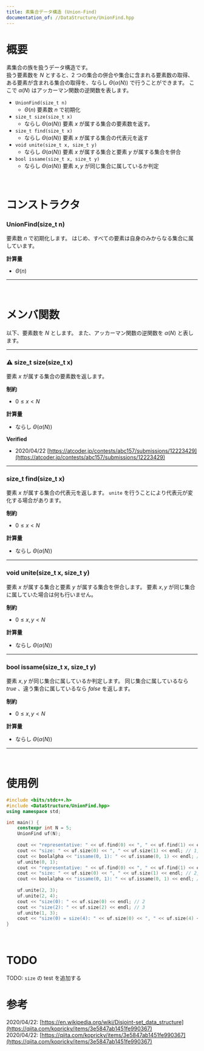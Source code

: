 ```yaml
---
title: 素集合データ構造 (Union-Find)
documentation_of: //DataStructure/UnionFind.hpp
---
```


# 概要

素集合の族を扱うデータ構造です。  
扱う要素数を $N$ とすると、2 つの集合の併合や集合に含まれる要素数の取得、ある要素が含まれる集合の取得を、ならし $\Theta(\alpha(N))$ で行うことができます。
ここで $\alpha(N)$ はアッカーマン関数の逆関数を表します。  

- `UnionFind(size_t n)`
	- $\Theta(n)$ 要素数 $n$ で初期化
- `size_t size(size_t x)`
	- ならし $\Theta(\alpha(N))$ 要素 $x$ が属する集合の要素数を返す。
- `size_t find(size_t x)`
	- ならし $\Theta(\alpha(N))$ 要素 $x$ が属する集合の代表元を返す
- `void unite(size_t x, size_t y)`
	- ならし $\Theta(\alpha(N))$ 要素 $x$ が属する集合と要素 $y$ が属する集合を併合
- `bool issame(size_t x, size_t y)`
	- ならし $\Theta(\alpha(N))$ 要素 $x, y$ が同じ集合に属しているか判定

<br>

# コンストラクタ

### UnionFind(size_t n)

要素数 $n$ で初期化します。
はじめ、すべての要素は自身のみからなる集合に属しています。  

**計算量**

- $\Theta(n)$

---

<br>

# メンバ関数

以下、要素数を $N$ とします。
また、アッカーマン関数の逆関数を $\alpha(N)$ と表します。  

---

### :warning: size_t size(size_t x)

要素 $x$ が属する集合の要素数を返します。  

**制約**

- $0 \leq x < N$

**計算量**

- ならし $\Theta(\alpha(N))$

**Verified**

- 2020/04/22 [https://atcoder.jp/contests/abc157/submissions/12223429](https://atcoder.jp/contests/abc157/submissions/12223429)

---

### size_t find(size_t x)

要素 $x$ が属する集合の代表元を返します。
`unite` を行うことにより代表元が変化する場合があります。  

**制約**

- $0 \leq x < N$

**計算量**

- ならし $\Theta(\alpha(N))$

---

### void unite(size_t x, size_t y)

要素 $x$ が属する集合と要素 $y$ が属する集合を併合します。
要素 $x, y$ が同じ集合に属していた場合は何も行いません。  

**制約**

- $0 \leq x, y < N$

**計算量**

- ならし $\Theta(\alpha(N))$

---

### bool issame(size_t x, size_t y)

要素 $x, y$ が同じ集合に属しているか判定します。
同じ集合に属しているなら $true$ 、違う集合に属しているなら $false$ を返します。  

**制約**

- $0 \leq x, y < N$

**計算量**

- ならし $\Theta(\alpha(N))$

---

<br>

# 使用例

```cpp
#include <bits/stdc++.h>
#include <DataStructure/UnionFind.hpp>
using namespace std;

int main() {
	constexpr int N = 5;
	UnionFind uf(N);
	
	cout << "representative: " << uf.find(0) << ", " << uf.find(1) << endl; // 0, 1
	cout << "size: " << uf.size(0) << ", " << uf.size(1) << endl; // 1, 1
	cout << boolalpha << "issame(0, 1): " << uf.issame(0, 1) << endl; // false
	uf.unite(0, 1);
	cout << "representative: " << uf.find(0) << ", " << uf.find(1) << endl; // 0 0 (or 1 1)
	cout << "size: " << uf.size(0) << ", " << uf.size(1) << endl; // 2, 2
	cout << boolalpha << "issame(0, 1): " << uf.issame(0, 1) << endl; // true
	
	uf.unite(2, 3);
	uf.unite(2, 4);
	cout << "size(0): " << uf.size(0) << endl; // 2
	cout << "size(2): " << uf.size(2) << endl; // 3
	uf.unite(1, 3);
	cout << "size(0) = size(4): " << uf.size(0) << ", " << uf.size(4) << endl; // 5, 5
}
```

<br>

# TODO

TODO: `size` の test を追加する  

# 参考
2020/04/22: [https://en.wikipedia.org/wiki/Disjoint-set_data_structure](https://qiita.com/kopricky/items/3e5847ab1451fe990367)  
2020/04/22: [https://qiita.com/kopricky/items/3e5847ab1451fe990367](https://qiita.com/kopricky/items/3e5847ab1451fe990367)  

<br>